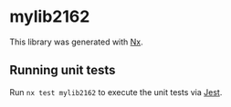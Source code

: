 # mylib2162

This library was generated with [Nx](https://nx.dev).

## Running unit tests

Run `nx test mylib2162` to execute the unit tests via [Jest](https://jestjs.io).
